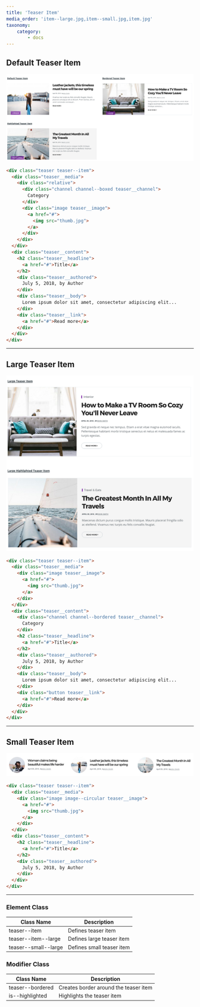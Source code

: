 ```yaml
---
title: 'Teaser Item'
media_order: 'item--large.jpg,item--small.jpg,item.jpg'
taxonomy:
    category:
        - docs
---
```


## Default Teaser Item

![](item.jpg)


```html
<div class="teaser teaser--item">
  <div class="teaser__media">
    <div class="relative">
      <div class="channel channel--boxed teaser__channel">
        Category
      </div>
      <div class="image teaser__image">
        <a href="#">
          <img src="thumb.jpg">
        </a>
      </div>
    </div>
  </div>
  <div class="teaser__content">
    <h2 class="teaser__headline">
      <a href="#">Title</a>
    </h2>
    <div class="teaser__authored">
      July 5, 2018, by Author
    </div>
    <div class="teaser__body">
      Lorem ipsum dolor sit amet, consectetur adipiscing elit...
    </div>
    <div class="teaser__link">
      <a href="#">Read more</a>
    </div>
  </div>
</div>
```

---

## Large Teaser Item

![](item--large.jpg)

```html
<div class="teaser teaser--item">
  <div class="teaser__media">
    <div class="image teaser__image">
      <a href="#">
        <img src="thumb.jpg">
      </a>
    </div>
  </div>
  <div class="teaser__content">
    <div class="channel channel--bordered teaser__channel">
      Category
    </div>
    <h2 class="teaser__headline">
      <a href="#">Title</a>
    </h2>
    <div class="teaser__authored">
      July 5, 2018, by Author
    </div>
    <div class="teaser__body">
      Lorem ipsum dolor sit amet, consectetur adipiscing elit...
    </div>
    <div class="button teaser__link">
      <a href="#">Read more</a>
    </div>
  </div>
</div>
```
---

## Small Teaser Item

![](item--small.jpg)

```html
<div class="teaser teaser--item">
  <div class="teaser__media">    
    <div class="image image--circular teaser__image">
      <a href="#">
        <img src="thumb.jpg">
      </a>
    </div>
  </div>
  <div class="teaser__content">
    <h2 class="teaser__headline">
      <a href="#">Title</a>
    </h2>
    <div class="teaser__authored">
      July 5, 2018, by Author
    </div>
  </div>
</div>
```
---

### Element Class

| Class Name | Description |
| ---------- | ----------- |
teaser--item | Defines teaser item
teaser--item--large | Defines large teaser item
teaser--small--large | Defines small teaser item


### Modifier Class

| Class Name | Description |
| ---------- | ----------- |
teaser--bordered | Creates border around the teaser item
is--highlighted | Highlights the teaser item
